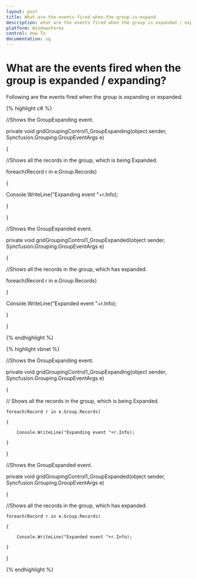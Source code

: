 ```yaml
---
layout: post
title: What-are-the-events-fired-when-the-group-is-expand
description: what are the events fired when the group is expanded / expanding?
platform: WindowsForms
control: How To
documentation: ug
---
```


# What are the events fired when the group is expanded / expanding?

Following are the events fired when the group is expanding or expanded.

{% highlight c# %}



//Shows the GroupExpanding event.

private void gridGroupingControl1_GroupExpanding(object sender, Syncfusion.Grouping.GroupEventArgs e)

{

//Shows all the records in the group, which is being Expanded.

foreach(Record r in e.Group.Records)

{

Console.WriteLine("Expanding event "+r.Info);

}

}



//Shows the GroupExpanded event.

private void gridGroupingControl1_GroupExpanded(object sender, Syncfusion.Grouping.GroupEventArgs e)

{

//Shows all the records in the group, which has expanded.

foreach(Record r in e.Group.Records)

{

Console.WriteLine("Expanded event "+r.Info);

}

}

{% endhighlight  %}

{% highlight vbnet %}



//Shows the GroupExpanding event.

private void gridGroupingControl1_GroupExpanding(object sender, Syncfusion.Grouping.GroupEventArgs e)

{

// Shows all the records in the group, which is being Expanded.

    foreach(Record r in e.Group.Records)

    {

        Console.WriteLine("Expanding event "+r.Info);

    }

}



//Shows the GroupExpanded event.

private void gridGroupingControl1_GroupExpanded(object sender, Syncfusion.Grouping.GroupEventArgs e)

{

//Shows all the records in the group, which has expanded.

    foreach(Record r in e.Group.Records)

    {

        Console.WriteLine("Expanded event "+r.Info);

    }

}



{% endhighlight  %}